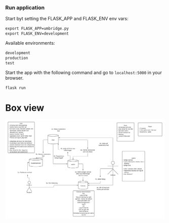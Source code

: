 ### Run application

Start byt setting the FLASK_APP and FLASK_ENV env vars:
```
export FLASK_APP=umbridge.py
export FLASK_ENV=development
```

Available environments:
```
development
production
test
```

Start the app with the following command and go to `localhost:5000` in your browser.
```
flask run
```



# Box view

<p align="center">
  <img src="https://raw.githubusercontent.com/dbwebb-se/umbridge/master/docs/img/umbridge.png" alt="Image architecture.">
</p>